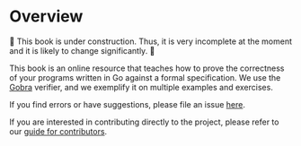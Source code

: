 # Overview

<div class="warning">
🚧 This book is under construction. Thus, it is very incomplete at the moment and it is likely to change significantly. 🚧
</div>

This book is an online resource that teaches how to prove the correctness of your programs written in Go against a formal specification.
We use the [Gobra](https://www.pm.inf.ethz.ch/research/gobra.html) verifier, and we exemplify it on multiple examples and exercises.

If you find errors or have suggestions, please file an issue [here](https://github.com/viperproject/gobra-book/issues).

If you are interested in contributing directly to the project, please refer to our [guide for contributors](https://github.com/viperproject/gobra-book/blob/main/CONTRIBUTING.md).


